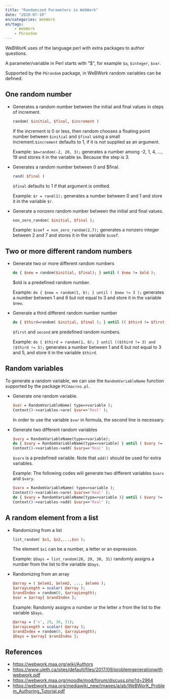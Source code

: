 ```yaml
---
title: "Randomized Parameters in WebWork"
date: "2020-07-10"
en/categories: WebWork
en/tags: 
    - WebWork
    - PGrandom
---
```


WeBWorK uses of the language perl with extra packages to author questions.

A parameter/variable in Perl starts with "\$", for example `$a`, `$integer`, `$var`.

Supported by the `PGrandom` package, in WeBWork random variables can be defined.

## One random number

- Generates a random number between the initial and final values in steps of increment.
  
  ```perl
  random( $initial, $final, $increment )
  ```

   If the increment is 0 or less, then random chooses a floating point number between `$initial` and `$final` using a small increment.`$increment` defaults to 1, if it is not supplied as an argument.

   Example: `$m=random(-2, 20, 3);` generates a number among -2, 1, 4, ..., 19 and stores it in the variable `$m`. Because the step is 3.

- Generates a random number between 0 and $final.

  ```perl
  rand( $final )
  ```

  `$final` defaults to 1 if that argument is omitted.

  Example: `$r = rand(1);` generates a number between 0 and 1 and store it in the variable `$r`.

- Generate a nonzero random number between the initial and final values.

  ```perl
  non_zero_random( $initial, $final );
  ```

  Example: `$coef = non_zero_random(2,7);` generates a nonzero integer between 2 and 7 and stores it in the variable `$coef`.

## Two or more different random numbers

- Generate two or more different random numbers

  ```perl
  do { $new = random($initial, $final); } until ( $new != $old );
  ```

  $old is a predefined random number.

  Example: `do { $new = random(1, 6); } until ( $new != 3 );` generates a number between 1 and 6 but not equal to 3 and store it in the variable `$new`.

- Generate a third different random number number

  ```perl
  do { $third=random( $initial, $final ); } until (( $third != $first ) and ( $third != $second ));
  ```

  `$first` and `second` are predefined random numbers.

  Example: `do { $third = random(1, 6); } until (($third != 3) and ($third != 5);` generates a number between 1 and 6 but not equal to 3 and 5, and store it in the variable `$third`.

## Random variables

To generate a random variable, we can use the `RandomVariableName` function supported by the package `PCCmacros.pl`.

- Generate one random variable.

  ```perl
  $var = RandomVariableName( type=>variable );
  Context()->variables->are( $var=>'Real' );
  ```

  In order to use the variable `$var` in formula, the second line is necessary.

- Generate two different random variables

  ```perl
  $vary = RandomVariableName(type=>variable);
  do { $vary = RandomVariableName(type=>variable) } until ( $vary != $varx );
  Context()->variables->add( $vary=>'Real' );
  ```

  `$varx` is a predefined variable. Note that `add()` should be used for extra variables.

  Example: The following codes will generate two different variables `$varx` and `$vary`.

  ```perl
  $varx = RandomVariableName( type=>variable );
  Context()->variables->are( $vars=>'Real' );
  do { $vary = RandomVariableName(type=>variable )} until ( $vary != $varx );
  Context()->variables->add( $vary=>'Real' );
  ```

## A random element from a list

- Randomizing from a list

  ```perl
  list_random( $x1, $x2,...,$xn );
  ```

  The element `$xi` can be a number, a letter or an expression.

  Example: `$Days = list_random(28, 29, 30, 31)` randomly assigns a number from the list to the variable `$Days`.

- Randomizing from an array
  
  ```perl
  @array = ( $elem1, $elem2, ..., $elemn );
  $arrayLength = scalar( @array );
  $randIndex = random(0, $arrayLength);
  $var = $array[ $randIndex ];
  ```

  Example: Randomly assigns a number or the letter $x$ from the list to the variable `$Days`.

  ```perl
  @array = ('x', 29, 30, 31);
  $arrayLength = scalar( @array );
  $randIndex = random(0, $arrayLength);
  $Days = $array[ $randIndex ];
  ```

## References

- <https://webwork.maa.org/wiki/Authors>
- <https://www.uleth.ca/sites/default/files/2017/09/problemgenerationwithwebwork.pdf>
- <https://webwork.maa.org/moodle/mod/forum/discuss.php?d=2964>
- <https://webwork.maa.org/mediawiki_new/images/a/ab/WeBWorK_Problem_Authoring_Tutorial.pdf>
